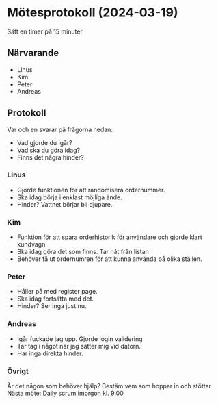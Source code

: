 # Mötesprotokoll (2024-03-19)

Sätt en timer på 15 minuter

## Närvarande
* Linus
* Kim
* Peter
* Andreas

## Protokoll
Var och en svarar på frågorna nedan.
* Vad gjorde du igår?
* Vad ska du göra idag?
* Finns det några hinder?

### Linus
* Gjorde funktionen för att randomisera ordernummer.
* Ska idag börja i enklast möjliga ände.
* Hinder? Vattnet börjar bli djupare.

### Kim
* Funktion för att spara orderhistorik för användare och gjorde klart kundvagn
* Ska idag göra det som finns. Tar nåt från listan
* Behöver få ut ordernumren för att kunna använda på olika ställen.

### Peter
* Håller på med register page.
* Ska idag fortsätta med det.
* Hinder? Ser inga just nu.
### Andreas
* Igår fuckade jag upp. Gjorde login validering
* Tar tag i något när jag sätter mig vid datorn.
* Har inga direkta hinder.

### Övrigt
Är det någon som behöver hjälp? Bestäm vem som hoppar in och stöttar
Nästa möte: Daily scrum imorgon kl. 9.00
